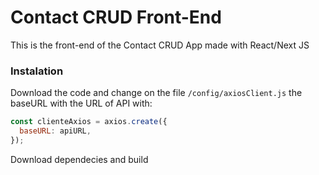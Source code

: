 # Contact CRUD Front-End
This is the front-end of the Contact CRUD App made with React/Next JS 
### Instalation
Download the code and change on the file `/config/axiosClient.js` the baseURL with the URL of API with:
```js
const clienteAxios = axios.create({
  baseURL: apiURL,
});
```

Download dependecies and build